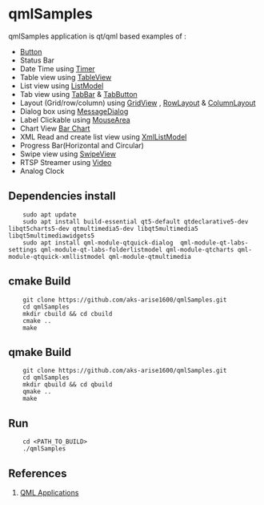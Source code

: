 # qmlSamples
qmlSamples application is qt/qml based examples of :

* [Button](https://doc.qt.io/qt-6/qml-qtquick-controls-button.html)
* Status Bar
* Date Time using [Timer](https://doc.qt.io/qt-6/qml-qtqml-timer.html)
* Table view using [TableView](https://doc.qt.io/qt-6/qml-qtquick-tableview.html)
* List view using [ListModel](https://doc.qt.io/qt-6/qml-qtqml-models-listmodel.html)
* Tab view using [TabBar](https://doc.qt.io/qt-6/qml-qtquick-controls-tabbar.html) & [TabButton](https://doc.qt.io/qt-6/qml-qtquick-controls-tabbutton.html)
* Layout (Grid/row/column) using [GridView](https://doc.qt.io/qt-6/qml-qtquick-gridview.html) , [RowLayout](https://doc.qt.io/qt-6/qml-qtquick-layouts-rowlayout.html) & [ColumnLayout](https://doc.qt.io/qt-6/qml-qtquick-layouts-columnlayout.html)
* Dialog box using [MessageDialog](https://doc.qt.io/qt-5/qml-qtquick-dialogs-messagedialog.html)
* Label Clickable using [MouseArea](https://doc.qt.io/qt-6/qml-qtquick-mousearea.html)
* Chart View [Bar Chart](https://doc.qt.io/qt-6/qml-qtcharts-barseries.html)
* XML Read and create list view using [XmlListModel](https://doc.qt.io/qt-6/qml-qtqml-xmllistmodel-xmllistmodel.html)
* Progress Bar(Horizontal and Circular)
* Swipe view using [SwipeView](https://doc.qt.io/qt-6/qml-qtquick-controls-swipeview.html)
* RTSP Streamer using [Video](https://doc.qt.io/qt-5/qml-qtmultimedia-video.html)
* Analog Clock

## Dependencies install

		sudo apt update
		sudo apt install build-essential qt5-default qtdeclarative5-dev libqt5charts5-dev qtmultimedia5-dev libqt5multimedia5  libqt5multimediawidgets5
		sudo apt install qml-module-qtquick-dialog  qml-module-qt-labs-settings qml-module-qt-labs-folderlistmodel qml-module-qtcharts qml-module-qtquick-xmllistmodel qml-module-qtmultimedia
		

		
## cmake Build

		git clone https://github.com/aks-arise1600/qmlSamples.git
		cd qmlSamples
		mkdir cbuild && cd cbuild
		cmake ..
		make

## qmake Build

		git clone https://github.com/aks-arise1600/qmlSamples.git
		cd qmlSamples
		mkdir qbuild && cd qbuild
		qmake ..
		make
		
## Run
		cd <PATH_TO_BUILD>
		./qmlSamples
		
		
		
## References
1. [QML Applications](https://doc.qt.io/qt-6/qmlapplications.html)





